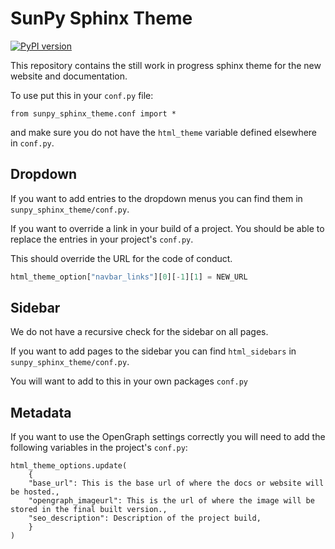 # SunPy Sphinx Theme

[![PyPI version](https://badge.fury.io/py/sunpy-sphinx-theme.svg)](https://badge.fury.io/py/sunpy-sphinx-theme)

This repository contains the still work in progress sphinx theme for the new website and documentation.

To use put this in your `conf.py` file:

    from sunpy_sphinx_theme.conf import *

and make sure you do not have the `html_theme` variable defined elsewhere in `conf.py`.

## Dropdown

If you want to add entries to the dropdown menus you can find them in `sunpy_sphinx_theme/conf.py`.

If you want to override a link in your build of a project.
You should be able to replace the entries in your project's `conf.py`.

This should override the URL for the code of conduct.

```python
html_theme_option["navbar_links"][0][-1][1] = NEW_URL
```

## Sidebar

We do not have a recursive check for the sidebar on all pages.

If you want to add pages to the sidebar you can find ``html_sidebars`` in `sunpy_sphinx_theme/conf.py`.

You will want to add to this in your own packages ``conf.py``

## Metadata

If you want to use the OpenGraph settings correctly you will need to add the following variables in the project's `conf.py`:

    html_theme_options.update(
        {
        "base_url": This is the base url of where the docs or website will be hosted.,
        "opengraph_imageurl": This is the url of where the image will be stored in the final built version.,
        "seo_description": Description of the project build,
        }
    )

